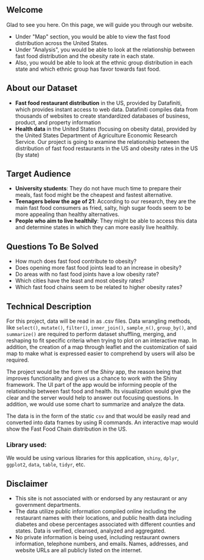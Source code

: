 ## Welcome

Glad to see you here. On this page, we will guide you through our website.

- Under "Map" section, you would be able to view the fast food distribution across the United States.
- Under "Analysis", you would be able to look at the relationship between fast food distribution and the obesity rate in each state.
- Also, you would be able to look at the ethnic group distribution in each state and which ethnic group has favor towards fast food.

## About our Dataset

- **Fast food restaurant distribution** in the US, provided by Datafiniti, which provides instant access to web data. Datafiniti compiles data from thousands of websites to create standardized databases of business, product, and property information
- **Health data** in the United States (focusing on obesity data), provided by the United States Department of Agriculture Economic Research Service. 
Our project is going to examine the relationship between the distribution of fast food restaurants in the US and obesity rates in the US (by state)

## Target Audience

- **University students**: They do not have much time to prepare their meals, fast food might be the cheapest and fastest alternative.
- **Teenagers below the age of 21**: According to our research, they are the main fast food consumers as fried, salty, high sugar foods seem to be more appealing than healthy alternatives.
- **People who aim to live healthily**: They might be able to access this data and determine states in which they can more easily live healthily.

## Questions To Be Solved

- How much does fast food contribute to obesity?
- Does opening more fast food joints lead to an increase in obesity?
- Do areas with no fast food joints have a low obesity rate?
- Which cities have the least and most obesity rates?
- Which fast food chains seem to be related to higher obesity rates?

## Technical Description

For this project, data will be read in as .csv files. Data wrangling methods, like `select()`, `mutate()`, `filter()`, `inner_join()`, `sample_n()`, `group_by()`, and `summarize()` are required to perform dataset shuffling, merging, and reshaping to fit specific criteria when trying to plot on an interactive map. In addition, the creation of a map through leaflet and the customization of said map to make what is expressed easier to comprehend by users will also be required.

The project would be the form of the _Shiny_ app, the reason being that improves functionality and gives us a chance to work with the Shiny framework. The UI part of the app would be informing people of the relationship between fast food and health. Its visualization would give the clear and the server would help to answer out focusing questions. In addition, we would use some chart to summarize and analyze the data.

The data is in the form of the static `csv` and that would be easily read and converted into data frames by using R commands. An interactive map would show the Fast Food Chain distribution in the US.

### Library used:

We would be using various libraries for this application, `shiny`, `dplyr`, `ggplot2`, `data`, `table`, `tidyr`, etc.

## Disclaimer

- This site is not associated with or endorsed by any restaurant or any government departments.
- The data utilize public information compiled online including the restaurant names with their locations, and public health data including diabetes and obese percentages associated with different counties and states. Data is verified, cleansed, analyzed and aggregated.
- No private information is being used, including restaurant owners information, telephone numbers, and emails. Names, addresses, and website URLs are all publicly listed on the internet.
